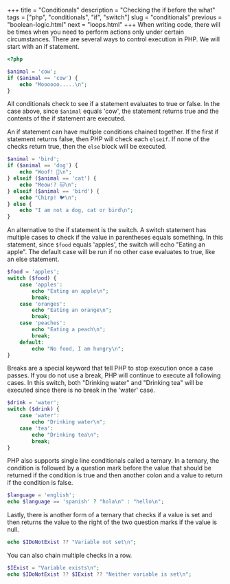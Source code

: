 +++
title = "Conditionals"
description = "Checking the if before the what"
tags = ["php", "conditionals", "if", "switch"]
slug = "conditionals"
previous = "boolean-logic.html"
next = "loops.html"
+++
When writing code, there will be times when you need to perform actions only under certain circumstances.
There are several ways to control execution in PHP.
We will start with an if statement.
```php
<?php

$animal = 'cow';
if ($animal == 'cow') {
    echo "Moooooo.....\n";
}
```

All conditionals check to see if a statement evaluates to true or false.
In the case above, since `$animal` equals 'cow', the statement returns true and the contents of the if statement are executed.

An if statement can have multiple conditions chained together.
If the first if statement returns false, then PHP will check each `elseif`.
If none of the checks return true, then the `else` block will be executed.
```php
$animal = 'bird';
if ($animal == 'dog') {
    echo "Woof! 🐶\n";
} elseif ($animal == 'cat') {
    echo "Meow!? 🐱\n";
} elseif ($animal == 'bird') {
    echo "Chirp! 🐦\n";
} else {
    echo "I am not a dog, cat or bird\n";
}
```

An alternative to the if statement is the switch.
A switch statement has multiple cases  to check if the value in parentheses equals something.
In this statement, since `$food` equals 'apples', the switch will echo "Eating an apple".
The default case will be run if no other case evaluates to true, like an else statement.
```php
$food = 'apples';
switch ($food) {
    case 'apples':
        echo "Eating an apple\n";
        break;
    case 'oranges':
        echo "Eating an orange\n";
        break;
    case 'peaches':
        echo "Eating a peach\n";
        break;
    default:
        echo "No food, I am hungry\n";
}
```

Breaks are a special keyword that tell PHP to stop execution once a case passes.
If you do not use a break, PHP will continue to execute all following cases.
In this switch, both "Drinking water" and "Drinking tea" will be executed since there is no break in the 'water' case.
```php
$drink = 'water';
switch ($drink) {
    case 'water':
        echo "Drinking water\n";
    case 'tea':
        echo "Drinking tea\n";
        break;
}
```

PHP also supports single line conditionals called a ternary.
In a ternary, the condition is followed by a question mark before the value that should be returned if the condition is true and then another colon and a value to return if the condition is false.
```php
$language = 'english';
echo $language == 'spanish' ? "hola\n" : "hello\n";
```

Lastly, there is another form of a ternary that checks if a value is set and then returns the value to the right of the two question marks if the value is null.
```php
echo $IDoNotExist ?? "Variable not set\n";
```

You can also chain multiple checks in a row.
```php
$IExist = "Variable exists\n";
echo $IDoNotExist ?? $IExist ?? "Neither variable is set\n";
```
